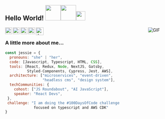 <h2> Hello World! <img src="https://media.giphy.com/media/mGcNjsfWAjY5AEZNw6/giphy.gif" width="50"><img src="https://media.giphy.com/media/VgCDAzcKvsR6OM0uWg/giphy.gif" width="50"><img src="https://media.giphy.com/media/WUlplcMpOCEmTGBtBW/giphy.gif" width="30"> </h2>

<img align="right" alt="GIF" src="https://media.giphy.com/media/pO4UHglOY2vII/giphy.gif" width=""/>

<a href="https://twitter.com/koalamango">
  <img align="left" alt="Jessie's Twitter" width="22px" src="https://cdn.jsdelivr.net/npm/simple-icons@v3/icons/twitter.svg" />
</a>
<a href="https://github.com/koalamango">
  <img align="left" alt="Jessie's Github" width="22px" src="https://cdn.jsdelivr.net/npm/simple-icons@v3/icons/github.svg" />
</a>
<a href="https://instagr.am/koala.mango">
  <img align="left" alt="Jessie's Instagram" width="22px" src="https://cdn.jsdelivr.net/npm/simple-icons@v3/icons/instagram.svg" />
</a>
<a href="https://medium.com/@koalamango">
  <img align="left" alt="Jessie's Medium" width="22px" src="https://cdn.jsdelivr.net/npm/simple-icons@3.1.0/icons/medium.svg" />
</a>
<a href="https://dev.to/koalamango">
  <img align="left" alt="Jessie's Dev.to" width="25px" src="https://cdn.jsdelivr.net/npm/simple-icons@3.1.0/icons/dev-dot-to.svg" />
</a>

<br />


###  A little more about me...

```javascript
const jessie = {
  pronouns: "she" | "her",
  code: [Javascript, Typescript, HTML, CSS],
  tools: [React, Redux, Node, NextJS, Gatsby, 
          Styled-Components, Cypress, Jest, AWS],
  architecture: ["microservices", "event-driven",
                 "headless cms", "design system"],
  techCommunities: {
    cohost: ["JS Roundabout", "AI JavaScript"],
    speaker: "React Devs",
 },
 challenge: "I am doing the #100DaysOfCode challenge
             focused on typescript and AWS CDK"
}
```
